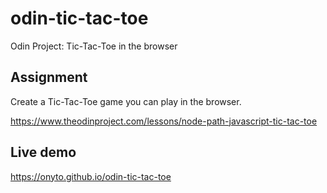 # odin-tic-tac-toe
Odin Project: Tic-Tac-Toe in the browser

## Assignment

Create a Tic-Tac-Toe game you can play in the browser.

https://www.theodinproject.com/lessons/node-path-javascript-tic-tac-toe

## Live demo

https://onyto.github.io/odin-tic-tac-toe

